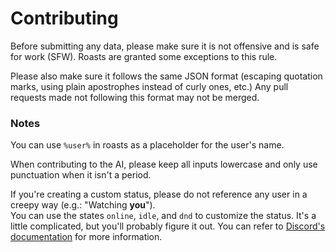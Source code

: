# Contributing

Before submitting any data, please make sure it is not offensive and is safe for work (SFW). Roasts are granted some exceptions to this rule.

Please also make sure it follows the same JSON format (escaping quotation marks, using plain apostrophes instead of curly ones, etc.)
Any pull requests made not following this format may not be merged.

### Notes

You can use `%user%` in roasts as a placeholder for the user's name.

When contributing to the AI, please keep all inputs lowercase and only use punctuation when it isn't a period.

If you're creating a custom status, please do not reference any user in a creepy way (e.g.: "Watching **you**").  
You can use the states `online`, `idle`, and `dnd` to customize the status. It's a little complicated, but you'll probably figure it out. You can refer to [Discord's documentation](https://discord.com/developers/docs/topics/gateway-events#activity-object-activity-types) for more information.